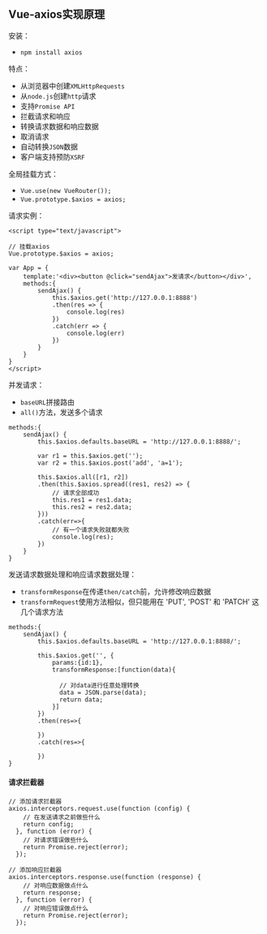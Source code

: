 ## Vue-axios实现原理

安装：

* `npm install axios`

特点：

* 从浏览器中创建`XMLHttpRequests`
* 从`node.js`创建`http`请求
* 支持`Promise API`
* 拦截请求和响应
* 转换请求数据和响应数据
* 取消请求
* 自动转换`JSON`数据
* 客户端支持预防`XSRF`

全局挂载方式：

* `Vue.use(new VueRouter());`
* `Vue.prototype.$axios = axios;`

请求实例：

```
<script type="text/javascript">

// 挂载axios
Vue.prototype.$axios = axios;

var App = {
    template:'<div><button @click="sendAjax">发请求</button></div>',
    methods:{
        sendAjax() {
            this.$axios.get('http://127.0.0.1:8888')
            .then(res => {
                console.log(res)
            })
            .catch(err => {
                console.log(err)
            })
        }
    }
}
</script>
```

并发请求：

* `baseURL`拼接路由
* `all()`方法，发送多个请求

```
methods:{
    sendAjax() {
        this.$axios.defaults.baseURL = 'http://127.0.0.1:8888/';
        
        var r1 = this.$axios.get('');
        var r2 = this.$axios.post('add', 'a=1');
        
        this.$axios.all([r1, r2])
        .then(this.$axios.spread((res1, res2) => {
            // 请求全部成功
            this.res1 = res1.data;
            this.res2 = res2.data;
        }))
        .catch(err=>{
            // 有一个请求失败就都失败
            console.log(res);
        })
    }
}
```

发送请求数据处理和响应请求数据处理：

* `transformResponse`在传递`then/catch`前，允许修改响应数据
* `transformRequest`使用方法相似，但只能用在 'PUT', 'POST' 和 'PATCH' 这几个请求方法

```
methods:{
    sendAjax() {
        this.$axios.defaults.baseURL = 'http://127.0.0.1:8888/';
        
        this.$axios.get('', {
            params:{id:1},
            transformResponse:[function(data){
            
              // 对data进行任意处理转换
              data = JSON.parse(data);
              return data;
            }]
        })
        .then(res=>{
        
        })
        .catch(res=>{
        
        })
}
```

#### 请求拦截器

```
// 添加请求拦截器
axios.interceptors.request.use(function (config) {
    // 在发送请求之前做些什么
    return config;
  }, function (error) {
    // 对请求错误做些什么
    return Promise.reject(error);
  });

// 添加响应拦截器
axios.interceptors.response.use(function (response) {
    // 对响应数据做点什么
    return response;
  }, function (error) {
    // 对响应错误做点什么
    return Promise.reject(error);
  });
```

